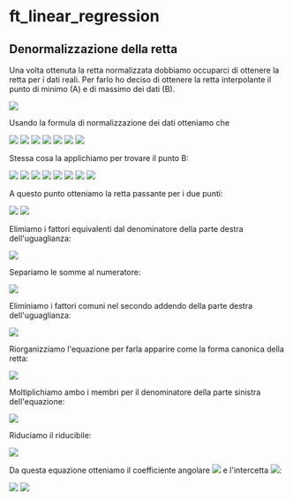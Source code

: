 # ft_linear_regression

## Denormalizzazione della retta

Una volta ottenuta la retta normalizzata dobbiamo occuparci di ottenere la retta per i dati reali. Per farlo ho deciso di ottenere la retta interpolante il punto di minimo (A) e di massimo dei dati (B). 

<img src="https://render.githubusercontent.com/render/math?math=x = min(X)">

Usando la formula di normalizzazione dei dati otteniamo che 

<img src="https://render.githubusercontent.com/render/math?math=\overline{x} = \frac{min(X) - min(X)}{max(X) - min(X)} = 0 ">

<img src="https://render.githubusercontent.com/render/math?math=\overline{y} = \overline{\theta_1}\overline{x} %2B \overline{\theta_0} = \overline{\theta_0} ">

<img src="https://render.githubusercontent.com/render/math?math=\overline{y} = \frac{y - min(Y)}{max(Y) - min(Y)}">

<img src="https://render.githubusercontent.com/render/math?math=\overline{\theta_0} = \frac{y - min(Y)}{max(Y) - min(Y)}">

<img src="https://render.githubusercontent.com/render/math?math=\overline{\theta_0}(max(Y) - min(Y)) = y - min(Y)">

<img src="https://render.githubusercontent.com/render/math?math=y = \overline{\theta_0}(max(Y) - min(Y)) %2B min(Y)">

<img src="https://render.githubusercontent.com/render/math?math=A = (min(X), \overline{\theta_0}(max(Y) - min(Y)) %2B min(Y))">

Stessa cosa la applichiamo per trovare il punto B:

<img src="https://render.githubusercontent.com/render/math?math=x = max(X)">

<img src="https://render.githubusercontent.com/render/math?math=\overline{x} = \frac{max(X) - min(X)}{max(X) - min(X)} = 1 ">

<img src="https://render.githubusercontent.com/render/math?math=\overline{y} = \overline{\theta_1}\overline{x} %2B \overline{\theta_0} = \overline{\theta_1} %2B \overline{\theta_0} ">

<img src="https://render.githubusercontent.com/render/math?math=\overline{y} = \frac{y - min(Y)}{max(Y) - min(Y)}">

<img src="https://render.githubusercontent.com/render/math?math=\overline{\theta_0} %2B \overline{\theta_1} = \frac{y - min(Y)}{max(Y) - min(Y)}">

<img src="https://render.githubusercontent.com/render/math?math=(\overline{\theta_0} %2B \overline{\theta_1})(max(Y) - min(Y)) = y - min(Y)">

<img src="https://render.githubusercontent.com/render/math?math=y = (\overline{\theta_0} %2B \overline{\theta_1})(max(Y) - min(Y)) %2B min(Y)">

<img src="https://render.githubusercontent.com/render/math?math=B = (max(X), (\overline{\theta_0} %2B \overline{\theta_1})(max(Y) - min(Y)) %2B min(Y))">

A questo punto otteniamo la retta passante per i due punti:

<img src="https://render.githubusercontent.com/render/math?math=\frac{x - x_A}{x_B - x_A} = \frac{y - y_A}{y_B - y_A}">

<img src="https://render.githubusercontent.com/render/math?math=\frac{x - min(X)}{max(X) - min(X)} = \frac{y - \overline{\theta_0}(max(Y) - min(Y)) %2B min(Y)}{(\overline{\theta_0} %2B \overline{\theta_1})(max(Y) - min(Y)) %2B min(Y) - \overline{\theta_0}(max(Y) - min(Y)) - min(Y)}"> 

Elimiamo i fattori equivalenti dal denominatore della parte destra dell'uguaglianza: 

<img src="https://render.githubusercontent.com/render/math?math=\frac{x - min(X)}{max(X) - min(X)} = \frac{y - \overline{\theta_0}(max(Y) - min(Y)) %2B min(Y)}{\overline{\theta_1}(max(Y) - min(Y))}">

Separiamo le somme al numeratore:

<img src="https://render.githubusercontent.com/render/math?math=\frac{x}{max(X) - min(X)} - \frac{min(X)}{max(X) - min(X)} = \frac{y}{\overline{\theta_1}(max(Y) - min(Y))} - \frac{\overline{\theta_0}(max(Y) - min(Y))}{\overline{\theta_1}(max(Y) - min(Y))} %2B \frac{min(Y)}{\overline{\theta_1}(max(Y) - min(Y))}">

Eliminiamo i fattori comuni nel secondo addendo della parte destra dell'uguaglianza: 

<img src="https://render.githubusercontent.com/render/math?math=\frac{x}{max(X) - min(X)} - \frac{min(X)}{max(X) - min(X)} = \frac{y}{\overline{\theta_1}(max(Y) - min(Y))} - \frac{\overline{\theta_0}}{\overline{\theta_1}} %2B \frac{min(Y)}{\overline{\theta_1}(max(Y) - min(Y))}">

Riorganizziamo l'equazione per farla apparire come la forma canonica della retta:

<img src="https://render.githubusercontent.com/render/math?math=\frac{y}{\overline{\theta_1}(max(Y) - min(Y))} = \frac{x}{max(X) - min(X)} - \frac{min(X)}{max(X) - min(X)} %2B \frac{\overline{\theta_0}}{\overline{\theta_1}} %2B \frac{min(Y)}{\overline{\theta_1}(max(Y) - min(Y))}">

Moltiplichiamo ambo i membri per il denominatore della parte sinistra dell'equazione:

<img src="https://render.githubusercontent.com/render/math?math=y = x\overline{\theta_1}\frac{(max(Y) - min(Y))}{max(X) - min(X)} - \frac{min(X)\overline{\theta_1}(max(Y) - min(Y))}{max(X) - min(X)} %2B \frac{\overline{\theta_0}\overline{\theta_1}(max(Y) - min(Y))}{\overline{\theta_1}} %2B \frac{min(Y)\overline{\theta_1}(max(Y) - min(Y))}{\overline{\theta_1}(max(Y) - min(Y))}">

Riduciamo il riducibile:

<img src="https://render.githubusercontent.com/render/math?math=y = x\overline{\theta_1}\frac{(max(Y) - min(Y))}{max(X) - min(X)} - \frac{min(X)\overline{\theta_1}(max(Y) - min(Y))}{max(X) - min(X)} %2B \overline{\theta_0}(max(Y) - min(Y)) %2B min(Y)">

Da questa equazione otteniamo il coefficiente angolare <img src="https://render.githubusercontent.com/render/math?math=\theta_1"> e l'intercetta <img src="https://render.githubusercontent.com/render/math?math=\theta_0">:

<img src="https://render.githubusercontent.com/render/math?math=\theta_1 = \overline{\theta_1}\frac{(max(Y) - min(Y))}{max(X) - min(X)}">

<img src="https://render.githubusercontent.com/render/math?math=\theta_0 = \overline{\theta_0}(max(Y) - min(Y)) %2B min(Y) - min(X)\overline{\theta_1}\frac{max(Y) - min(Y)}{max(X) - min(X)}">
